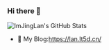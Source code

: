 ### Hi there 👋

![ImJingLan's GitHub Stats](https://github-readme-stats.vercel.app/api?username=ImJingLan)

- 📔 My Blog:https://lan.lt5d.cn/

